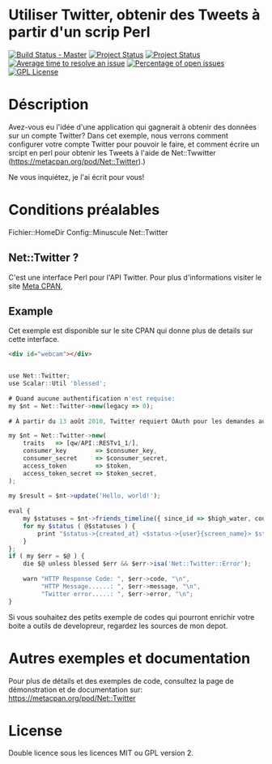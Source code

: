 Utiliser Twitter, obtenir des Tweets à partir d'un scrip Perl
====================
[![Build Status - Master](https://github.com/noutcha/Perl_API_Twitter?branch=master)](https://travis-ci.org/noutcha/Perl_API_Twitter)
[![Project Status](http://opensource.box.com/badges/active.svg)](http://opensource.box.com/badges)
[![Project Status](http://opensource.box.com/badges/maintenance.svg)](http://opensource.box.com/badges)
[![Average time to resolve an issue](http://isitmaintained.com/badge/resolution/major/Perl_API_Twitter.svg)](http://isitmaintained.com/project/noutcha/Perl_API_Twitter "Average time to resolve an issue")
[![Percentage of open issues](http://isitmaintained.com/badge/open/noutcha/Perl_API_Twitter.svg)](http://isitmaintained.com/project/noutcha/Perl_API_Twitter "Percentage of issues still open")
[![GPL License](https://badges.frapsoft.com/os/gpl/gpl.png?v=103)](https://opensource.org/licenses/GPL-3.0/)


Déscription
============
Avez-vous eu l'idée d'une application qui gagnerait à obtenir des données sur un compte Twitter? 
Dans cet exemple, nous verrons comment configurer votre compte Twitter pour pouvoir le faire, 
et comment écrire un srcipt en perl pour obtenir les Tweets à l'aide de Net::Twwitter (https://metacpan.org/pod/Net::Twitter).)

Ne vous inquiétez, je l'ai écrit pour vous!

Conditions préalables
=====================
Fichier::HomeDir
Config::Minuscule
Net::Twitter

Net::Twitter ?
------------ 
C'est une interface Perl pour l'API Twitter.
Pour plus d'informations visiter le site [Meta CPAN](https://metacpan.org/pod/Net::Twitter),

Example
------
Cet exemple est disponible sur le site CPAN qui donne plus de details sur cette interface.
```html
<div id="webcam"></div>
```

```javascript

use Net::Twitter;
use Scalar::Util 'blessed';
 
# Quand aucune authentification n'est requise:
my $nt = Net::Twitter->new(legacy => 0);
 
# À partir du 13 août 2010, Twitter requiert OAuth pour les demandes authentifiées.

my $nt = Net::Twitter->new(
    traits   => [qw/API::RESTv1_1/],
    consumer_key        => $consumer_key,
    consumer_secret     => $consumer_secret,
    access_token        => $token,
    access_token_secret => $token_secret,
);
 
my $result = $nt->update('Hello, world!');
 
eval {
    my $statuses = $nt->friends_timeline({ since_id => $high_water, count => 100 });
    for my $status ( @$statuses ) {
        print "$status->{created_at} <$status->{user}{screen_name}> $status->{text}\n";
    }
};
if ( my $err = $@ ) {
    die $@ unless blessed $err && $err->isa('Net::Twitter::Error');
 
    warn "HTTP Response Code: ", $err->code, "\n",
         "HTTP Message......: ", $err->message, "\n",
         "Twitter error.....: ", $err->error, "\n";
}

```

Si vous souhaitez des petits exemple de codes qui pourront enrichir votre
boite a outils de developreur, regardez les sources de mon depot.

Autres exemples et documentation
==========================
Pour plus de détails et des exemples de code, consultez 
la page de démonstration et de documentation sur: https://metacpan.org/pod/Net::Twitter

License
======
Double licence sous les licences MIT ou GPL version 2.


